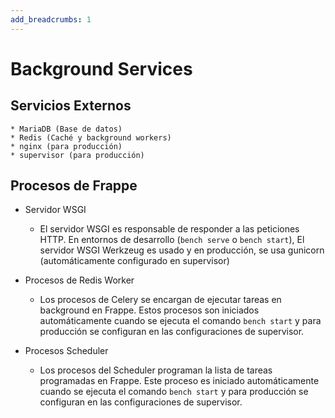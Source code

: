 ```yaml
---
add_breadcrumbs: 1
---
```

# Background Services

Servicios Externos
-----------------

	* MariaDB (Base de datos)
	* Redis (Caché y background workers)
	* nginx (para producción)
	* supervisor (para producción)

Procesos de Frappe
----------------


* Servidor WSGI

	* El servidor WSGI es responsable de responder a las peticiones HTTP.
	En entornos de desarrollo (`bench serve` o `bench start`), El servidor WSGI Werkzeug es usado y en producción,
	se usa gunicorn (automáticamente configurado en supervisor)

* Procesos de Redis Worker

	* Los procesos de Celery se encargan de ejecutar tareas en background en Frappe.
	Estos procesos son iniciados automáticamente cuando se ejecuta el comando `bench start` y
	para producción se configuran en las configuraciones de supervisor.

* Procesos Scheduler

	* Los procesos del Scheduler programan la lista de tareas programadas en Frappe.
	Este proceso es iniciado automáticamente cuando se ejecuta el comando `bench start` y
	para producción se configuran en las configuraciones de supervisor.
